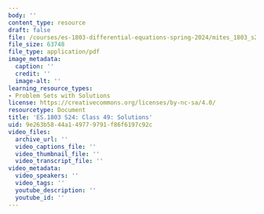 ```yaml
---
body: ''
content_type: resource
draft: false
file: /courses/es-1803-differential-equations-spring-2024/mites_1803_s24_day49-problems-qa.pdf
file_size: 63748
file_type: application/pdf
image_metadata:
  caption: ''
  credit: ''
  image-alt: ''
learning_resource_types:
- Problem Sets with Solutions
license: https://creativecommons.org/licenses/by-nc-sa/4.0/
resourcetype: Document
title: 'ES.1803 S24: Class 49: Solutions'
uid: 9e263b58-44a1-4977-9791-f86f6197c92c
video_files:
  archive_url: ''
  video_captions_file: ''
  video_thumbnail_file: ''
  video_transcript_file: ''
video_metadata:
  video_speakers: ''
  video_tags: ''
  youtube_description: ''
  youtube_id: ''
---
```

